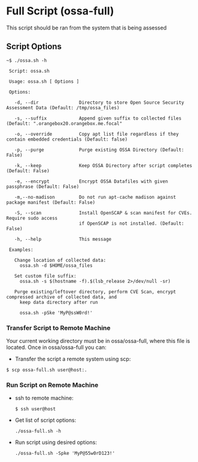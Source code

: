 # Full Script (ossa-full)
This script should be ran from the system that is being assessed

## Script Options

```
~$ ./ossa.sh -h

 Script: ossa.sh
 
 Usage: ossa.sh [ Options ] 
 
 Options:

   -d, --dir               Directory to store Open Source Security Assessment Data (Default: /tmp/ossa_files)

   -s, --suffix            Append given suffix to collected files (Default: ".orangebox20.orangebox.me.focal"

   -o, --override          Copy apt list file regardless if they contain embedded credentials (Default: false)

   -p, --purge             Purge existing OSSA Directory (Default: False)

   -k, --keep              Keep OSSA Directory after script completes (Default: False)

   -e, --encrypt           Encrypt OSSA Datafiles with given passphrase (Default: False)

   -m,--no-madison         Do not run apt-cache madison against package manifest (Default: False)

   -S, --scan              Install OpenSCAP & scan manifest for CVEs. Require sudo access
                           if OpenSCAP is not installed. (Default: False)

   -h, --help              This message

 Examples:

   Change location of collected data:
     ossa.sh -d $HOME/ossa_files

   Set custom file suffix:
     ossa.sh -s $(hostname -f).$(lsb_release 2>/dev/null -sr)

   Purge existing/leftover directory, perform CVE Scan, encrypt compressed archive of collected data, and
     keep data directory after run

     ossa.sh -pSke 'MyP@ssW0rd!' 
```


### Transfer Script to Remote Machine
Your current working directory must be in ossa/ossa-full, where this file
is located. Once in ossa/ossa-full you can:

* Transfer the script a remote system using scp:

```
$ scp ossa-full.sh user@host:.
```

### Run Script on  Remote Machine
* ssh to remote machine:
	```
	$ ssh user@host
	```
* Get list of script options:
	```
	./ossa-full.sh -h
	```
* Run script using desired options:
	```
	./ossa-full.sh -Spke 'MyP@55w0rD123!'
	```
